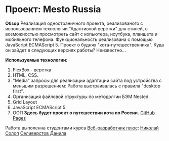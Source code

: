 # Проект: Mesto Russia

**Обзор**
Реализация одностраничного проекта, реализованого с использованием технологии "Адаптивной верстки" для стилей, с возможностью просмотреть сайт с копьютера, ноутбука, планшета и мобильного телефона. Функциональность реализована с помощью JavaScript ECMAScript 5.
Проект о буднях "кота-путешественника". Куда он зайдет в следующих версиях работы? Неизвестно...

**Используемые технологии:**
1. FlexBox - верстка
2. HTML, CSS.
3. "Media" запросы для реализации адаптации сайта под устройства с меньшим разрешением: Работа выстраивалась с правила "desktop first".
4. Организация файловой структуры по методолгии БЭМ Nested.
5. Grid Layout
6. JavaScript ECMAScript 5.
7. OOП
**Здесь будет проект о путешествии кота по России.**
[GitHub Pages](https://seliverstovdanila.github.io/mesto-project/)

Работа выполенна студентами курса [Веб-разработчик плюс](https://practicum.yandex.ru/):
[Николай Солоп](https://github.com/NikolaySolop)
[Селиверстов Данила](https://github.com/SeliverstovDanila)
